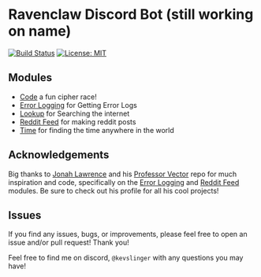 # Ravenclaw Discord Bot (still working on name)
[![Build Status](https://travis-ci.com/kevslinger/ravenclaw-discord-bot.svg?branch=main)](https://travis-ci.com/kevslinger/ravenclaw-discord-bot)
 [![License: MIT](https://img.shields.io/badge/License-MIT-yellow.svg)](https://opensource.org/licenses/MIT)

## Modules
 
- [Code](./modules/code) a fun cipher race!
- [Error Logging](./modules/error_logging) for Getting Error Logs
- [Lookup](./modules/lookup) for Searching the internet
- [Reddit Feed](./modules/reddit_feed) for making reddit posts  
- [Time](./modules/time) for finding the time anywhere in the world


## Acknowledgements

Big thanks to [Jonah Lawrence](https://github.com/DenverCoder1) and his [Professor Vector](https://github.com/DenverCoder1/professor-vector-discord-bot)
repo for much inspiration and code, specifically on the
[Error Logging](https://github.com/DenverCoder1/professor-vector-discord-bot/tree/main/modules/error_log)  and [Reddit Feed](https://github.com/DenverCoder1/professor-vector-discord-bot/tree/main/modules/reddit_feed) modules.
Be sure to check out his profile for all his cool projects!

## Issues

If you find any issues, bugs, or improvements, please feel free to open an issue and/or pull request! Thank you!

Feel free to find me on discord, `@kevslinger` with any questions you may have!

